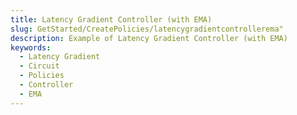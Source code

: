 ```yaml
---
title: Latency Gradient Controller (with EMA)
slug: GetStarted/CreatePolicies/latencygradientcontrollerema"
description: Example of Latency Gradient Controller (with EMA)
keywords:
  - Latency Gradient
  - Circuit
  - Policies
  - Controller
  - EMA
---
```


